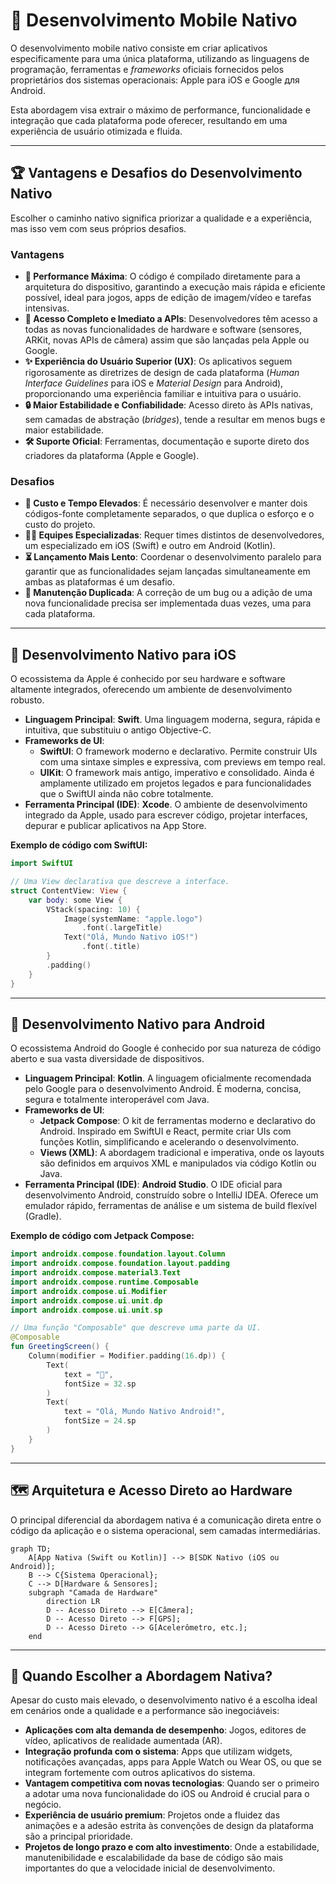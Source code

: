 # 🏅 Desenvolvimento Mobile Nativo

O desenvolvimento mobile nativo consiste em criar aplicativos especificamente para uma única plataforma, utilizando as linguagens de programação, ferramentas e *frameworks* oficiais fornecidos pelos proprietários dos sistemas operacionais: Apple para iOS e Google для Android.

Esta abordagem visa extrair o máximo de performance, funcionalidade e integração que cada plataforma pode oferecer, resultando em uma experiência de usuário otimizada e fluida.

-----

## 🏆 Vantagens e Desafios do Desenvolvimento Nativo

Escolher o caminho nativo significa priorizar a qualidade e a experiência, mas isso vem com seus próprios desafios.

### Vantagens

  - **🚀 Performance Máxima**: O código é compilado diretamente para a arquitetura do dispositivo, garantindo a execução mais rápida e eficiente possível, ideal para jogos, apps de edição de imagem/vídeo e tarefas intensivas.
  - **📱 Acesso Completo e Imediato a APIs**: Desenvolvedores têm acesso a todas as novas funcionalidades de hardware e software (sensores, ARKit, novas APIs de câmera) assim que são lançadas pela Apple ou Google.
  - **✨ Experiência do Usuário Superior (UX)**: Os aplicativos seguem rigorosamente as diretrizes de design de cada plataforma (*Human Interface Guidelines* para iOS e *Material Design* para Android), proporcionando uma experiência familiar e intuitiva para o usuário.
  - **🔒 Maior Estabilidade e Confiabilidade**: Acesso direto às APIs nativas, sem camadas de abstração (*bridges*), tende a resultar em menos bugs e maior estabilidade.
  - **🛠️ Suporte Oficial**: Ferramentas, documentação e suporte direto dos criadores da plataforma (Apple e Google).

### Desafios

  - **💸 Custo e Tempo Elevados**: É necessário desenvolver e manter dois códigos-fonte completamente separados, o que duplica o esforço e o custo do projeto.
  - **👨‍💻 Equipes Especializadas**: Requer times distintos de desenvolvedores, um especializado em iOS (Swift) e outro em Android (Kotlin).
  - **⏳ Lançamento Mais Lento**: Coordenar o desenvolvimento paralelo para garantir que as funcionalidades sejam lançadas simultaneamente em ambas as plataformas é um desafio.
  - **🔄 Manutenção Duplicada**: A correção de um bug ou a adição de uma nova funcionalidade precisa ser implementada duas vezes, uma para cada plataforma.

-----

## 🍏 Desenvolvimento Nativo para iOS

O ecossistema da Apple é conhecido por seu hardware e software altamente integrados, oferecendo um ambiente de desenvolvimento robusto.

  - **Linguagem Principal**: **Swift**. Uma linguagem moderna, segura, rápida e intuitiva, que substituiu o antigo Objective-C.
  - **Frameworks de UI**:
      - **SwiftUI**: O framework moderno e declarativo. Permite construir UIs com uma sintaxe simples e expressiva, com previews em tempo real.
      - **UIKit**: O framework mais antigo, imperativo e consolidado. Ainda é amplamente utilizado em projetos legados e para funcionalidades que o SwiftUI ainda não cobre totalmente.
  - **Ferramenta Principal (IDE)**: **Xcode**. O ambiente de desenvolvimento integrado da Apple, usado para escrever código, projetar interfaces, depurar e publicar aplicativos na App Store.

**Exemplo de código com SwiftUI:**

```swift
import SwiftUI

// Uma View declarativa que descreve a interface.
struct ContentView: View {
    var body: some View {
        VStack(spacing: 10) {
            Image(systemName: "apple.logo")
                .font(.largeTitle)
            Text("Olá, Mundo Nativo iOS!")
                .font(.title)
        }
        .padding()
    }
}
```

-----

## 🤖 Desenvolvimento Nativo para Android

O ecossistema Android do Google é conhecido por sua natureza de código aberto e sua vasta diversidade de dispositivos.

  - **Linguagem Principal**: **Kotlin**. A linguagem oficialmente recomendada pelo Google para o desenvolvimento Android. É moderna, concisa, segura e totalmente interoperável com Java.
  - **Frameworks de UI**:
      - **Jetpack Compose**: O kit de ferramentas moderno e declarativo do Android. Inspirado em SwiftUI e React, permite criar UIs com funções Kotlin, simplificando e acelerando o desenvolvimento.
      - **Views (XML)**: A abordagem tradicional e imperativa, onde os layouts são definidos em arquivos XML e manipulados via código Kotlin ou Java.
  - **Ferramenta Principal (IDE)**: **Android Studio**. O IDE oficial para desenvolvimento Android, construído sobre o IntelliJ IDEA. Oferece um emulador rápido, ferramentas de análise e um sistema de build flexível (Gradle).

**Exemplo de código com Jetpack Compose:**

```kotlin
import androidx.compose.foundation.layout.Column
import androidx.compose.foundation.layout.padding
import androidx.compose.material3.Text
import androidx.compose.runtime.Composable
import androidx.compose.ui.Modifier
import androidx.compose.ui.unit.dp
import androidx.compose.ui.unit.sp

// Uma função "Composable" que descreve uma parte da UI.
@Composable
fun GreetingScreen() {
    Column(modifier = Modifier.padding(16.dp)) {
        Text(
            text = "🤖",
            fontSize = 32.sp
        )
        Text(
            text = "Olá, Mundo Nativo Android!",
            fontSize = 24.sp
        )
    }
}
```

-----

## 🗺️ Arquitetura e Acesso Direto ao Hardware

O principal diferencial da abordagem nativa é a comunicação direta entre o código da aplicação e o sistema operacional, sem camadas intermediárias.

```mermaid
graph TD;
    A[App Nativa (Swift ou Kotlin)] --> B[SDK Nativo (iOS ou Android)];
    B --> C{Sistema Operacional};
    C --> D[Hardware & Sensores];
    subgraph "Camada de Hardware"
        direction LR
        D -- Acesso Direto --> E[Câmera];
        D -- Acesso Direto --> F[GPS];
        D -- Acesso Direto --> G[Acelerômetro, etc.];
    end
```

-----

## 🤔 Quando Escolher a Abordagem Nativa?

Apesar do custo mais elevado, o desenvolvimento nativo é a escolha ideal em cenários onde a qualidade e a performance são inegociáveis:

  - **Aplicações com alta demanda de desempenho**: Jogos, editores de vídeo, aplicativos de realidade aumentada (AR).
  - **Integração profunda com o sistema**: Apps que utilizam widgets, notificações avançadas, apps para Apple Watch ou Wear OS, ou que se integram fortemente com outros aplicativos do sistema.
  - **Vantagem competitiva com novas tecnologias**: Quando ser o primeiro a adotar uma nova funcionalidade do iOS ou Android é crucial para o negócio.
  - **Experiência de usuário premium**: Projetos onde a fluidez das animações e a adesão estrita às convenções de design da plataforma são a principal prioridade.
  - **Projetos de longo prazo e com alto investimento**: Onde a estabilidade, manutenibilidade e escalabilidade da base de código são mais importantes do que a velocidade inicial de desenvolvimento.